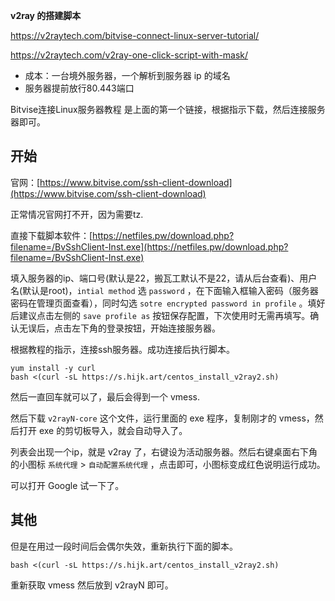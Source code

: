 **v2ray 的搭建脚本**

https://v2raytech.com/bitvise-connect-linux-server-tutorial/

https://v2raytech.com/v2ray-one-click-script-with-mask/


* 成本：一台境外服务器，一个解析到服务器 ip 的域名
* 服务器提前放行80.443端口

Bitvise连接Linux服务器教程 是上面的第一个链接，根据指示下载，然后连接服务器即可。

## 开始

官网：[https://www.bitvise.com/ssh-client-download](https://www.bitvise.com/ssh-client-download)

正常情况官网打不开，因为需要tz.

直接下载脚本软件：[https://netfiles.pw/download.php?filename=/BvSshClient-Inst.exe](https://netfiles.pw/download.php?filename=/BvSshClient-Inst.exe)

填入服务器的ip、端口号(默认是22，搬瓦工默认不是22，请从后台查看)、用户名(默认是root)，`intial method` 选 `password` ，在下面输入框输入密码（服务器密码在管理页面查看），同时勾选 `sotre encrypted password in profile` 。填好后建议点击左侧的 `save profile as` 按钮保存配置，下次使用时无需再填写。确认无误后，点击左下角的登录按钮，开始连接服务器。

根据教程的指示，连接ssh服务器。成功连接后执行脚本。

```shell
yum install -y curl
bash <(curl -sL https://s.hijk.art/centos_install_v2ray2.sh)
```

然后一直回车就可以了，最后会得到一个 vmess.

然后下载 `v2rayN-core` 这个文件，运行里面的 exe 程序，复制刚才的 vmess，然后打开 exe 的剪切板导入，就会自动导入了。

列表会出现一个ip，就是 v2ray 了，右键设为活动服务器。然后右键桌面右下角的小图标 `系统代理` > `自动配置系统代理` ，点击即可，小图标变成红色说明运行成功。

可以打开 Google 试一下了。


## 其他

但是在用过一段时间后会偶尔失效，重新执行下面的脚本。

```shell
bash <(curl -sL https://s.hijk.art/centos_install_v2ray2.sh)
```

重新获取 vmess 然后放到 v2rayN 即可。
